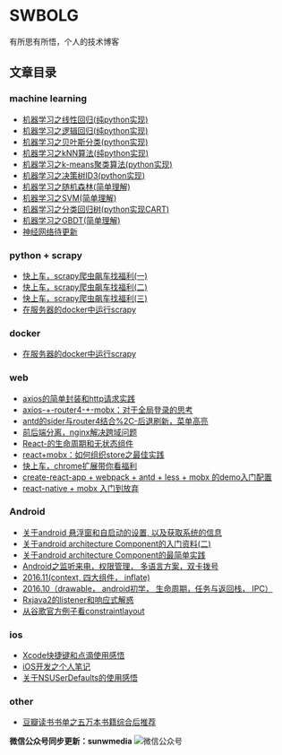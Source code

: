 
 
 # SWBOLG



有所思有所悟，个人的技术博客

 


## 文章目录

### machine learning

* [机器学习之线性回归(纯python实现)](https://github.com/yunshuipiao/SWBlog/blob/master/maching%20learning/%E6%9C%BA%E5%99%A8%E5%AD%A6%E4%B9%A0%E4%B9%8B%E7%BA%BF%E6%80%A7%E5%9B%9E%E5%BD%92(%E7%BA%AFpython%E5%AE%9E%E7%8E%B0).md)  
* [机器学习之逻辑回归(纯python实现)](https://github.com/yunshuipiao/SWBlog/blob/master/maching%20learning/%E6%9C%BA%E5%99%A8%E5%AD%A6%E4%B9%A0%E4%B9%8B%E9%80%BB%E8%BE%91%E5%9B%9E%E5%BD%92(%E7%BA%AFpython%E5%AE%9E%E7%8E%B0).md)  
* [机器学习之贝叶斯分类(python实现)](https://github.com/yunshuipiao/SWBlog/blob/master/maching%20learning/%E6%9C%BA%E5%99%A8%E5%AD%A6%E4%B9%A0%E4%B9%8B%E8%B4%9D%E5%8F%B6%E6%96%AF%E5%88%86%E7%B1%BB(python%E5%AE%9E%E7%8E%B0).md)  
* [机器学习之kNN算法(纯python实现)](https://github.com/yunshuipiao/SWBlog/blob/master/maching%20learning/%E6%9C%BA%E5%99%A8%E5%AD%A6%E4%B9%A0%E4%B9%8BkNN%E7%AE%97%E6%B3%95(%E7%BA%AFpython%E5%AE%9E%E7%8E%B0).md)
* [机器学习之k-means聚类算法(python实现)](https://github.com/yunshuipiao/SWBlog/blob/master/maching_learning/%E6%9C%BA%E5%99%A8%E5%AD%A6%E4%B9%A0%E4%B9%8Bk-means%E8%81%9A%E7%B1%BB%E7%AE%97%E6%B3%95(python%E5%AE%9E%E7%8E%B0).md)  
* [机器学习之决策树ID3(python实现)](https://github.com/yunshuipiao/SWBlog/blob/master/maching_learning/%E6%9C%BA%E5%99%A8%E5%AD%A6%E4%B9%A0%E4%B9%8B%E5%86%B3%E7%AD%96%E6%A0%91ID3(python%E5%AE%9E%E7%8E%B0).md)
* [机器学习之随机森林(简单理解)](https://github.com/yunshuipiao/SWBlog/blob/master/maching_learning/%E6%9C%BA%E5%99%A8%E5%AD%A6%E4%B9%A0%E4%B9%8B%E9%9A%8F%E6%9C%BA%E6%A3%AE%E6%9E%97(%E7%AE%80%E5%8D%95%E7%90%86%E8%A7%A3).md)
* [机器学习之SVM(简单理解)](https://github.com/yunshuipiao/SWBlog/blob/master/maching_learning/%E6%9C%BA%E5%99%A8%E5%AD%A6%E4%B9%A0%E4%B9%8BSVM(%E7%AE%80%E5%8D%95%E7%90%86%E8%A7%A3).md)
* [机器学习之分类回归树(python实现CART)](https://github.com/yunshuipiao/SWBlog/blob/master/maching_learning/%E6%9C%BA%E5%99%A8%E5%AD%A6%E4%B9%A0%E4%B9%8B%E5%88%86%E7%B1%BB%E5%9B%9E%E5%BD%92%E6%A0%91(python%E5%AE%9E%E7%8E%B0CART).md)
* [机器学习之GBDT(简单理解)](https://github.com/yunshuipiao/SWBlog/blob/master/maching_learning/%E6%9C%BA%E5%99%A8%E5%AD%A6%E4%B9%A0%E4%B9%8BGBDT(%E7%AE%80%E5%8D%95%E7%90%86%E8%A7%A3).md)  
* [神经网络待更新]()  



### python + scrapy

* [快上车，scrapy爬虫飙车找福利(一)](https://github.com/yunshuipiao/SWBlog/blob/master/python/快上车，scrapy爬虫飙车找福利(一).md)
* [快上车，scrapy爬虫飙车找福利(二)](https://github.com/yunshuipiao/SWBlog/blob/master/python/快上车，scrapy爬虫飙车找福利(二).md)
* [快上车，scrapy爬虫飙车找福利(三)](https://github.com/yunshuipiao/SWBlog/blob/master/python/快上车，scrapy爬虫飙车找福利(三).md)
* [在服务器的docker中运行scrapy](https://github.com/yunshuipiao/SWBlog/blob/master/python/在服务器的docker中运行scrapy.md)

### docker
* [在服务器的docker中运行scrapy](https://github.com/yunshuipiao/SWBlog/blob/master/docker/docker创建带auth验证的mongodb数据库.md)

### web

* [axios的简单封装和http请求实践](https://github.com/yunshuipiao/SWBlog/blob/master/web/axios的简单封装和http请求实践.md)
* [axios-+-router4-+-mobx：对于全局登录的思考](https://github.com/yunshuipiao/SWBlog/blob/master/web/axios-%2B-router4-%2B-mobx：对于全局登录的思考.md)
* [antd的sider与router4结合%2C-后退刷新，菜单高亮](https://github.com/yunshuipiao/SWBlog/blob/master/web/antd的sider与router4结合%2C-后退刷新，菜单高亮.md)
* [前后端分离，nginx解决跨域问题](https://github.com/yunshuipiao/SWBlog/blob/master/web/前后端分离，nginx解决跨域问题.md)
* [React-的生命周期和无状态组件](https://github.com/yunshuipiao/SWBlog/blob/master/web/React-的生命周期和无状态组件.md)
* [react+mobx：如何组织store之最佳实践](https://github.com/yunshuipiao/SWBlog/blob/master/web/react%2Bmobx：如何组织store之最佳实践.md)
* [快上车，chrome扩展带你看福利](https://github.com/yunshuipiao/SWBlog/blob/master/web/快上车，chrome扩展带你看福利.md)
* [create-react-app + webpack + antd + less + mobx 的demo入门配置](https://github.com/yunshuipiao/SWBlog/blob/master/web/create-react-app%20%2B%20webpack%20%2B%20%20antd%20%2B%20less%20%2B%20mobx%20的demo入门配置.md)
* [react-native + mobx 入门到放弃](https://github.com/yunshuipiao/SWBlog/blob/master/web/react-native%20%2B%20mobx%20入门到放弃.md)

### Android
* [关于android 悬浮窗和自启动的设置, 以及获取系统的信息](https://github.com/yunshuipiao/SWBlog/blob/master/android/%E5%85%B3%E4%BA%8Eandroid%20%E6%82%AC%E6%B5%AE%E7%AA%97%E5%92%8C%E8%87%AA%E5%90%AF%E5%8A%A8%E7%9A%84%E8%AE%BE%E7%BD%AE%2C%20%E4%BB%A5%E5%8F%8A%E8%8E%B7%E5%8F%96%E7%B3%BB%E7%BB%9F%E7%9A%84%E4%BF%A1%E6%81%AF.md)
* [关于android architecture Component的入门资料(二)](https://github.com/yunshuipiao/SWBlog/blob/master/android/%E5%85%B3%E4%BA%8Eandroid%20architecture%20Component%E7%9A%84%E5%85%A5%E9%97%A8%E8%B5%84%E6%96%99(%E4%BA%8C).md)
* [关于android architecture Component的最简单实践](https://github.com/yunshuipiao/SWBlog/blob/master/android/%E5%85%B3%E4%BA%8Eandroid%20architecture%20Component%E7%9A%84%E6%9C%80%E7%AE%80%E5%8D%95%E5%AE%9E%E8%B7%B5.md)
* [Android之监听来电，权限管理， 多语言方案，双卡拨号](https://github.com/yunshuipiao/SWBlog/blob/master/android/Android%E4%B9%8B%E7%9B%91%E5%90%AC%E6%9D%A5%E7%94%B5%EF%BC%8C%E6%9D%83%E9%99%90%E7%AE%A1%E7%90%86%EF%BC%8C%20%E5%A4%9A%E8%AF%AD%E8%A8%80%E6%96%B9%E6%A1%88%EF%BC%8C%E5%8F%8C%E5%8D%A1%E6%8B%A8%E5%8F%B7.md)
* [2016.11(context, 四大组件， inflate)](https://github.com/yunshuipiao/SWBlog/blob/master/android/2016.11(context%2C%20%E5%9B%9B%E5%A4%A7%E7%BB%84%E4%BB%B6%EF%BC%8C%20inflate).md)
* [2016.10（drawable， android初学， 生命周期，任务与返回栈， IPC）](https://github.com/yunshuipiao/SWBlog/blob/master/android/2016.10%EF%BC%88drawable%EF%BC%8C%20android%E5%88%9D%E5%AD%A6%EF%BC%8C%20%E7%94%9F%E5%91%BD%E5%91%A8%E6%9C%9F%EF%BC%8C%E4%BB%BB%E5%8A%A1%E4%B8%8E%E8%BF%94%E5%9B%9E%E6%A0%88%EF%BC%8C%20IPC%EF%BC%89.md)
* [Rxjava2的listener和响应式解惑](https://github.com/yunshuipiao/SWBlog/blob/master/android/Rxjava2%E7%9A%84listener%E5%92%8C%E5%93%8D%E5%BA%94%E5%BC%8F%E8%A7%A3%E6%83%91.md#rxjava2的listener和响应式解惑)
* [从谷歌官方例子看constraintlayout](https://github.com/yunshuipiao/SWBlog/blob/master/android/%E4%BB%8E%E8%B0%B7%E6%AD%8C%E5%AE%98%E6%96%B9%E4%BE%8B%E5%AD%90%E7%9C%8Bconstraintlayout.md#从谷歌官方例子看constraintlayout)

### ios
* [Xcode快捷键和点滴使用感悟](https://github.com/yunshuipiao/SWBlog/blob/master/ios/Xcode%E5%BF%AB%E6%8D%B7%E9%94%AE%E5%92%8C%E7%82%B9%E6%BB%B4%E4%BD%BF%E7%94%A8%E6%84%9F%E6%82%9F.md)
* [iOS开发之个人笔记](https://github.com/yunshuipiao/SWBlog/blob/master/ios/iOS%E5%BC%80%E5%8F%91%E4%B9%8B%E4%B8%AA%E4%BA%BA%E7%AC%94%E8%AE%B0.md)<br/>
* [关于NSUSerDefaults的使用感悟](https://github.com/yunshuipiao/SWBlog/blob/master/ios/%E5%85%B3%E4%BA%8ENSUSerDefaults%E7%9A%84%E4%BD%BF%E7%94%A8%E6%84%9F%E6%82%9F.md)

### other
* [豆瓣读书书单之五万本书籍综合后推荐](https://github.com/yunshuipiao/SWBlog/blob/master/other/%E8%B1%86%E7%93%A3%E8%AF%BB%E4%B9%A6%E4%B9%A6%E5%8D%95%E4%B9%8B%E4%BA%94%E4%B8%87%E6%9C%AC%E4%B9%A6%E7%B1%8D%E7%BB%BC%E5%90%88%E5%90%8E%E6%8E%A8%E8%8D%90.md)

**微信公众号同步更新：sunwmedia**
![微信公众号](https://github.com/yunshuipiao/SWBlog/blob/master/media/picture/weixin.jpg)



